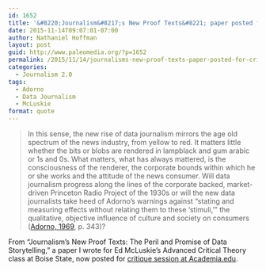 ```yaml
---
id: 1652
title: '&#8220;Journalism&#8217;s New Proof Texts&#8221; paper posted for critique'
date: 2015-11-14T09:07:01-07:00
author: Nathaniel Hoffman
layout: post
guid: http://www.paleomedia.org/?p=1652
permalink: /2015/11/14/journalisms-new-proof-texts-paper-posted-for-critique/
categories:
  - Journalism 2.0
tags:
  - Adorno
  - Data Journalism
  - McLuskie
format: quote
---
```

> In this sense, the new rise of data journalism mirrors the age old spectrum of the news industry, from yellow to red. It matters little whether the bits or blobs are rendered in lampblack and gum arabic or 1s and 0s. What matters, what has always mattered, is the consciousness of the renderer, the corporate bounds within which he or she works and the attitude of the news consumer. Will data journalism progress along the lines of the corporate backed, market-driven Princeton Radio Project of the 1930s or will the new data journalists take heed of Adorno’s warnings against “stating and measuring effects without relating them to these ‘stimuli,’” the qualitative, objective influence of culture and society on consumers ([Adorno, 1969](https://books.google.com/books/about/The_intellectual_migration.html?id=ZOxKAAAAYAAJ), p. 343)?

From &#8220;Journalism&#8217;s New Proof Texts: The Peril and Promise of Data Storytelling,&#8221; a paper I wrote for Ed McLuskie&#8217;s Advanced Critical Theory class at Boise State, now posted for [critique session at Academia.edu](https://www.academia.edu/s/2a88ac75fe).